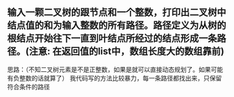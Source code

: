 ## 输入一颗二叉树的跟节点和一个整数，打印出二叉树中结点值的和为输入整数的所有路径。路径定义为从树的根结点开始往下一直到叶结点所经过的结点形成一条路径。(注意: 在返回值的list中，数组长度大的数组靠前)

思路：（不知二叉树元素是不是正整数，如果是就可以直接动态规划了。如果可能有负整数的话就算了）
我代码写的方法比较暴力，每一条路径都找出来，只保留符合条件的路径